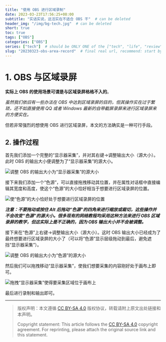 ```yaml
---
title: "使用 OBS 进行区域录制"
date: 2023-03-23T17:56:25+08:00
subtitle: "实话实说，这活实在不适合 OBS 干"  # can be deleted
header_img: "/img/bg-tech.jpg"  # can be deleted
short: true
toc: true
tags: ["OBS"]
categories: ["OBS"]
series: ["tech"]  # should be ONLY ONE of the ["tech", "life", "review"]
slug: "20230323-obs-area-record"  # final real url, recommend: start by date, follow lower case words with hyphen splitter. E.g., `20230316-text-title`
---
```


# 1. OBS 与区域录屏

**实际上 OBS 的使用场景可谓是与区域录屏格格不入的**。

*虽然我们依旧有一些办法在 OBS 中达到区域录屏的目的，但其操作实在过于繁琐，还不如直接使用 QQ 或者 Windows 最新的自带截屏录屏来进行区域录屏来的方便实在。*

但若非常强烈的想使用 OBS 进行区域录屏，本文的方法确实是一种可行手段。

## 2. 操作过程

首先我们添加一个完整的“显示器采集”，并对其右键->调整输出大小（源大小）。此时 OBS 的输出大小便调整为了“显示器采集”的源大小。

![调整 OBS 的输出大小为“显示器采集”的源大小](/img/posts/20230323-obs1.png "调整 OBS 的输出大小为“显示器采集”的源大小")

接下来我们添加一个“色源”，可以直接拖拽移动其位置，并在属性对话框中直接编辑其宽度和高度，使这个“色源”的大小恰好相当于想要进行区域录屏的位置。

![使“色源”的大小恰好处于想要进行区域录屏的位置](/img/posts/20230323-obs2.png "使“色源”的大小恰好处于想要进行区域录屏的位置")

***注意：不要拖动或按住 Alt 后拖动“色源”的四角来进行缩放或裁切，这些操作并不会改变“色源”的源大小。很多现有的网络教程均采用这种方法来进行 OBS 区域录屏的教学，但这实际上是不正确的，因为 OBS 输出大小并不会被调整。***

接下来在“色源”上右键->调整输出大小（源大小）。这时 OBS 输出大小已经成为了最终想要进行区域录屏的大小了（可以将“色源”显示层级拖动到最后，避免遮挡“显示器采集”）。

![调整 OBS 的输出大小为“色源”的源大小](/img/posts/20230323-obs3.png "调整 OBS 的输出大小为“色源”的源大小")

然后我们可以拖拽移动“显示器采集”，使我们想要采集的内容刚好处于画布上即可。

![拖拽“显示器采集”使得要采集区域位于画布上](/img/posts/20230323-obs4.png "拖拽“显示器采集”使得要采集区域位于画布上")

最后进行录制和输出即可。

---

> 版权声明：本文遵循 [CC BY-SA 4.0](https://creativecommons.org/licenses/by-sa/4.0/deed.zh) 版权协议，转载请附上原文出处链接和本声明。
>
> Copyright statement: This article follows the [CC BY-SA 4.0](https://creativecommons.org/licenses/by-sa/4.0/deed.en) copyright agreement. For reprinting, please attach the original source link and this statement.
